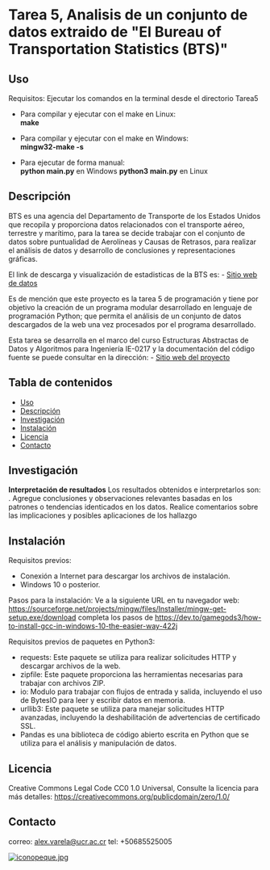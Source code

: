 # Tarea 5, Analisis de un conjunto de datos extraido de "El Bureau of Transportation Statistics (BTS)" 

## Uso 

Requisitos: Ejecutar los comandos en la terminal desde el directorio Tarea5

- Para compilar y ejecutar con el make en Linux:  
  **make**

- Para compilar y ejecutar con el make en Windows:  
  **mingw32-make -s**

- Para ejecutar de forma manual:  
  **python main.py** en Windows
  **python3 main.py** en Linux

## Descripción
BTS es una agencia del Departamento de Transporte de los Estados Unidos que recopila y proporciona datos relacionados con el
transporte aéreo, terrestre y marítimo, para la tarea se decide trabajar con el conjunto de datos sobre puntualidad de Aerolíneas
y Causas de Retrasos, para realizar el análisis de datos y desarrollo de conclusiones y representaciones gráficas. 

El link de descarga y visualización de estadisticas de la BTS es: - [Sitio web de datos](https://www.transtats.bts.gov/OT_Delay/)

Es de mención que este proyecto es la tarea 5 de programación y tiene por objetivo la creación de un programa modular desarrollado
en lenguaje de programación Python; que permita el análisis de un conjunto de datos descargados de la web una vez procesados por el
programa desarrollado. 

Esta tarea se desarrolla en el marco del curso Estructuras Abstractas de Datos y Algoritmos para Ingeniería IE-0217 y la documentación
del código fuente se puede consultar en la dirección: - [Sitio web del proyecto](https://esp8266alfa.000webhostapp.com/)


## Tabla de contenidos
- [Uso](#Uso)
- [Descripción](#descripción)
- [Investigación](#investigación)
- [Instalación](#instalación)
- [Licencia](#licencia)
- [Contacto](#contacto)

## Investigación
**Interpretación de resultados**
Los resultados obtenidos e interpretarlos son: . Agregue conclusiones y observaciones relevantes basadas en los patrones o
tendencias identicados en los datos. Realice comentarios sobre las implicaciones y posibles aplicaciones de los hallazgo

## Instalación

Requisitos previos: 
- Conexión a Internet para descargar los archivos de instalación. 
- Windows 10 o posterior.

Pasos para la instalación:
Ve a la siguiente URL en tu navegador web: https://sourceforge.net/projects/mingw/files/Installer/mingw-get-setup.exe/download
completa los pasos de https://dev.to/gamegods3/how-to-install-gcc-in-windows-10-the-easier-way-422j

Requisitos previos de paquetes en Python3: 
- requests: Este paquete se utiliza para realizar solicitudes HTTP y descargar archivos de la web.
- zipfile: Este paquete proporciona las herramientas necesarias para trabajar con archivos ZIP.
- io: Modulo para trabajar con flujos de entrada y salida, incluyendo el uso de BytesIO para leer y escribir datos en memoria.
- urllib3: Este paquete se utiliza para manejar solicitudes HTTP avanzadas, incluyendo la deshabilitación de advertencias de certificado SSL.
- Pandas es una biblioteca de código abierto escrita en Python que se utiliza para el análisis y manipulación de datos.

## Licencia

Creative Commons Legal Code CC0 1.0 Universal, Consulte la licencia para más detalles: https://creativecommons.org/publicdomain/zero/1.0/

## Contacto

correo: alex.varela@ucr.ac.cr tel: +50685525005

[![iconopeque.jpg](https://i.postimg.cc/hvtdRL0p/iconopeque.jpg)](https://postimg.cc/k6L4xtzb)